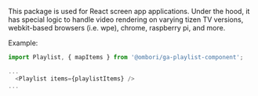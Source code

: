 This package is used for React screen app applications. Under the hood, it has special logic to handle video rendering on varying tizen TV versions, webkit-based browsers (i.e. wpe), chrome, raspberry pi, and more.

Example:

```js
import Playlist, { mapItems } from '@ombori/ga-playlist-component';

...
  <Playlist items={playlistItems} />
...
```
